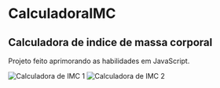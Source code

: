 # CalculadoraIMC
## Calculadora de indice de massa corporal

Projeto feito aprimorando as habilidades em JavaScript.

![Calculadora de IMC 1](https://user-images.githubusercontent.com/78692465/232619004-3ebea3ee-589f-49d0-ad3c-e3338f498dc7.png)
![Calculadora de IMC 2](https://user-images.githubusercontent.com/78692465/232619019-00d012b7-8c40-4e75-9c5b-066c1dd83b61.png)
